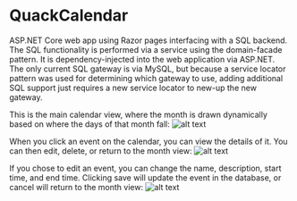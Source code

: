 # QuackCalendar
ASP.NET Core web app using Razor pages interfacing with a SQL backend.
The SQL functionality is performed via a service using the domain-facade pattern. It is dependency-injected into the web application via ASP.NET. The only current SQL gateway is via MySQL, but because a service locator pattern was used for determining which gateway to use, adding additional SQL support just requires a new service locator to new-up the new gateway.

This is the main calendar view, where the month is drawn dynamically based on where the days of that month fall:
![alt text](https://github.com/jefft22/QuackCalendar/blob/master/Images/qcal-1.gif)

When you click an event on the calendar, you can view the details of it. You can then edit, delete, or return to the month view:
![alt text](https://github.com/jefft22/QuackCalendar/blob/master/Images/qcal-2.gif)

If you chose to edit an event, you can change the name, description, start time, and end time. Clicking save will update the event in the database, or cancel will return to the month view:
![alt text](https://github.com/jefft22/QuackCalendar/blob/master/Images/qcal-3.gif)
